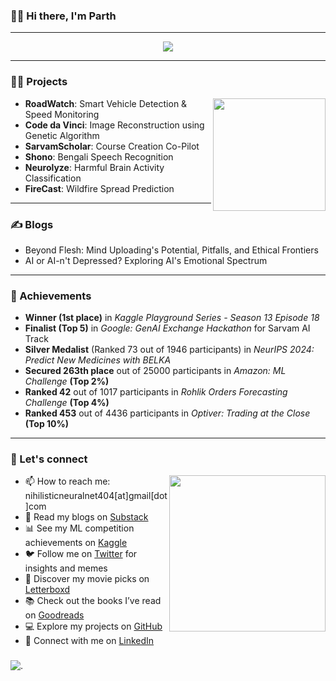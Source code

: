 ### 🙋‍♂️ Hi there, I'm Parth
---

<p align="center">
  <img src="https://github.com/nihilisticneuralnet/nihilisticneuralnet/assets/138315505/06f20358-8a8b-46af-9186-4ea787c10eca" ></p>

---
###
### 🧑‍💻 Projects

<img align="right" height="180" src="https://github.com/nihilisticneuralnet/nihilisticneuralnet/assets/138315505/c0dc2dc4-2ddc-45b3-89ab-ede2b112c334"  />

- **RoadWatch**: Smart Vehicle Detection & Speed Monitoring
- **Code da Vinci**: Image Reconstruction using Genetic Algorithm
- **SarvamScholar**: Course Creation Co-Pilot
- **Shono**: Bengali Speech Recognition
- **Neurolyze**: Harmful Brain Activity Classification
- **FireCast**: Wildfire Spread Prediction
  
---
###
### ✍️ Blogs
- Beyond Flesh: Mind Uploading's Potential, Pitfalls, and Ethical Frontiers       
- AI or AI-n't Depressed? Exploring AI's Emotional Spectrum
---
###
### 🌟 Achievements
- **Winner (1st place)** in *Kaggle Playground Series - Season 13 Episode 18*
- **Finalist (Top 5)** in *Google: GenAI Exchange Hackathon* for Sarvam AI Track
- **Silver Medalist** (Ranked 73 out of 1946 participants) in *NeurIPS 2024: Predict New Medicines with BELKA*
- **Secured 263th place** out of 25000 participants in *Amazon: ML Challenge* **(Top 2%)**
- **Ranked 42** out of 1017 participants in *Rohlik Orders Forecasting Challenge* **(Top 4%)**
- **Ranked 453** out of 4436 participants in *Optiver: Trading at the Close* **(Top 10%)**
---
###
### 📲 Let's connect
<img align="right" height="250" src="https://i.imgflip.com/97bfq8.jpg"  />

- 📫 How to reach me: nihilisticneuralnet404[at]gmail[dot]com
- 📝 Read my blogs on [Substack](https://nihilisticneuralnet.substack.com/)
- 📊 See my ML competition achievements on [Kaggle](https://www.kaggle.com/nihilisticneuralnet)
- 🐦 Follow me on [Twitter](https://twitter.com/nihilisticnn404) for insights and memes
- 🎥 Discover my movie picks on [Letterboxd](https://letterboxd.com/nihilisticnn404/)
- 📚 Check out the books I’ve read on [Goodreads](https://www.goodreads.com/nihilisticneuralnet)
- 💻 Explore my projects on [GitHub](https://github.com/nihilisticneuralnet/)
- 🔗 Connect with me on [LinkedIn](https://www.linkedin.com/in/nihilisticneuralnet/)

###
![.](https://github.com/nihilisticneuralnet/nihilisticneuralnet/assets/138315505/1ac33bd7-9d4d-4b6b-a170-65e5aadc363e)

<br clear="both">
